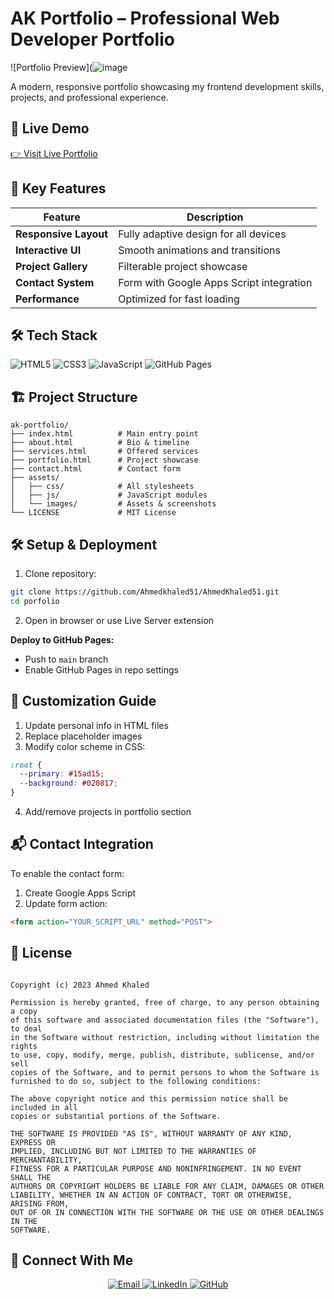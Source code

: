 
# AK Portfolio – Professional Web Developer Portfolio

![Portfolio Preview](![image](https://github.com/user-attachments/assets/bb960928-071f-42c2-96d4-36509733fee9)


A modern, responsive portfolio showcasing my frontend development skills, projects, and professional experience.

## 🌟 Live Demo
[👉 Visit Live Portfolio](https://ahmedkhaled51.github.io/portfolio/)

## 🚀 Key Features
| Feature | Description |
|---------|-------------|
| **Responsive Layout** | Fully adaptive design for all devices |
| **Interactive UI** | Smooth animations and transitions |
| **Project Gallery** | Filterable project showcase |
| **Contact System** | Form with Google Apps Script integration |
| **Performance** | Optimized for fast loading |

## 🛠 Tech Stack
![HTML5](https://img.shields.io/badge/HTML5-E34F26?style=flat&logo=html5&logoColor=white)
![CSS3](https://img.shields.io/badge/CSS3-1572B6?style=flat&logo=css3&logoColor=white)
![JavaScript](https://img.shields.io/badge/JavaScript-F7DF1E?style=flat&logo=javascript&logoColor=black)
![GitHub Pages](https://img.shields.io/badge/GitHub%20Pages-222222?style=flat&logo=githubpages&logoColor=white)

## 🏗 Project Structure
```text
ak-portfolio/
├── index.html          # Main entry point
├── about.html          # Bio & timeline
├── services.html       # Offered services
├── portfolio.html      # Project showcase
├── contact.html        # Contact form
├── assets/
│   ├── css/            # All stylesheets
│   ├── js/             # JavaScript modules
│   └── images/         # Assets & screenshots
└── LICENSE             # MIT License
```

## 🛠 Setup & Deployment
1. Clone repository:
```bash
git clone https://github.com/Ahmedkhaled51/AhmedKhaled51.git
cd porfolio
```
2. Open in browser or use Live Server extension

**Deploy to GitHub Pages:**
- Push to `main` branch
- Enable GitHub Pages in repo settings

## 📝 Customization Guide
1. Update personal info in HTML files
2. Replace placeholder images
3. Modify color scheme in CSS:
```css
:root {
  --primary: #15ad15;
  --background: #020817; 
}
```
4. Add/remove projects in portfolio section

## 📬 Contact Integration
To enable the contact form:
1. Create Google Apps Script
2. Update form action:
```html
<form action="YOUR_SCRIPT_URL" method="POST">
```

## 📜 License
```MIT License

Copyright (c) 2023 Ahmed Khaled

Permission is hereby granted, free of charge, to any person obtaining a copy
of this software and associated documentation files (the "Software"), to deal
in the Software without restriction, including without limitation the rights
to use, copy, modify, merge, publish, distribute, sublicense, and/or sell
copies of the Software, and to permit persons to whom the Software is
furnished to do so, subject to the following conditions:

The above copyright notice and this permission notice shall be included in all
copies or substantial portions of the Software.

THE SOFTWARE IS PROVIDED "AS IS", WITHOUT WARRANTY OF ANY KIND, EXPRESS OR
IMPLIED, INCLUDING BUT NOT LIMITED TO THE WARRANTIES OF MERCHANTABILITY,
FITNESS FOR A PARTICULAR PURPOSE AND NONINFRINGEMENT. IN NO EVENT SHALL THE
AUTHORS OR COPYRIGHT HOLDERS BE LIABLE FOR ANY CLAIM, DAMAGES OR OTHER
LIABILITY, WHETHER IN AN ACTION OF CONTRACT, TORT OR OTHERWISE, ARISING FROM,
OUT OF OR IN CONNECTION WITH THE SOFTWARE OR THE USE OR OTHER DEALINGS IN THE
SOFTWARE.
```


## 📍 Connect With Me
<p align="center">
  <a href="mailto:ahmedkhaled5186@gmail.com">
    <img src="https://img.shields.io/badge/Email-D14836?style=for-the-badge&logo=gmail&logoColor=white" alt="Email">
  </a>
  <a href="https://www.linkedin.com/in/ahmedkhaled04/">
    <img src="https://img.shields.io/badge/LinkedIn-0077B5?style=for-the-badge&logo=linkedin&logoColor=white" alt="LinkedIn">
  </a>
  <a href="https://github.com/Ahmedkhaled51">
    <img src="https://img.shields.io/badge/GitHub-181717?style=for-the-badge&logo=github&logoColor=white" alt="GitHub">
  </a>
</p>
